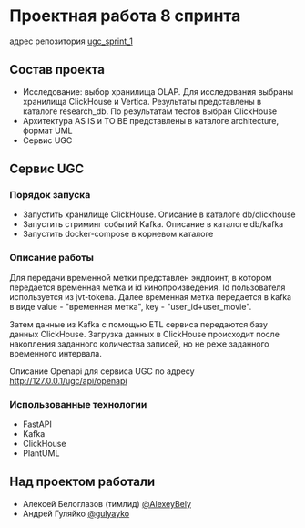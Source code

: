 # Проектная работа 8 спринта
адрес репозитория [ugc_sprint_1](https://github.com/AlexeyBely/ugc_sprint_1)

## Состав проекта

- Исследование: выбор хранилища OLAP. Для исследования выбраны хранилища ClickHouse и Vertica. Результаты представлены в каталоге research_db. По результатам тестов выбран ClickHouse
- Архитектура AS IS и TO BE представлены в каталоге architecture, формат UML
- Сервис UGC

## Сервис UGC

### Порядок запуска

- Запустить хранилище ClickHouse. Описание в каталоге db/clickhouse
- Запустить стриминг событий Kafka. Описание в каталоге db/kafka
- Запустить docker-compose в корневом каталоге

### Описание работы

Для передачи временной метки представлен эндпоинт, в котором передается временная метка и id кинопроизведения. Id пользователя используется из jvt-tokena. Далее временная метка передается в kafka в виде value - "временная метка", key - "user_id+user_movie".

Затем данные из Kafka с помощью ETL сервиса передаются базу данных ClickHouse. Загрузка данных в ClickHouse происходит после накопления заданного количества записей, но не реже заданного временного интервала.

Описание Openapi для сервиса UGC по адресу http://127.0.0.1/ugc/api/openapi

### Использованные технологии
    
- FastAPI
- Kafka 
- ClickHouse
- PlantUML

## Над проектом работали
- Алексей Белоглазов (тимлид) [@AlexeyBely](https://github.com/AlexeyBely)
- Андрей Гуляйко [@gulyayko](https://github.com/gulyayko)
